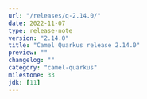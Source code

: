 ```yaml
---
url: "/releases/q-2.14.0/"
date: 2022-11-07
type: release-note
version: "2.14.0"
title: "Camel Quarkus release 2.14.0"
preview: ""
changelog: ""
category: "camel-quarkus"
milestone: 33
jdk: [11]
---
```

